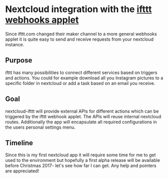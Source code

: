 # Nextcloud integration with the [ifttt webhooks applet](https://ifttt.com/maker_webhooks)
Since ifttt.com changed their maker channel to a more general webhooks applet it is quite easy to send and receive requests from your nextcloud instance.

## Purpose
ifttt has many possibilities to connect different services based on triggers and actions. You could for example download all you Instagram pictures to a specific folder in nextcloud or add a task based on an email you receive.

## Goal
nextcloud-ifttt will provide external APIs for different actions which can be triggered by the ifttt webhook applet. The APIs will reuse internal nextcloud routes. Additionally the app will encapsulate all required configurations in the users personal settings menu.

## Timeline
Since this is my first nextcloud app it will require some time for me to get used to the environment but hopefully a first alpha release will be available before Christmas 2017- let's see how far I can get. Any help and pointers are appreciated!
